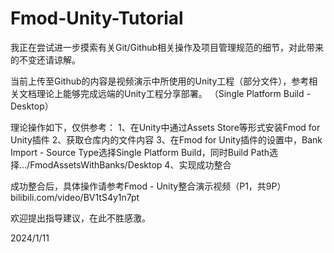 # Fmod-Unity-Tutorial

我正在尝试进一步摸索有关Git/Github相关操作及项目管理规范的细节，对此带来的不变还请谅解。

当前上传至Github的内容是视频演示中所使用的Unity工程（部分文件），参考相关文档理论上能够完成远端的Unity工程分享部署。
（Single Platform Build - Desktop）

理论操作如下，仅供参考：
1、在Unity中通过Assets Store等形式安装Fmod for Unity插件
2、获取仓库内的文件内容
3、在Fmod for Unity插件的设置中，Bank Import - Source Type选择Single Platform Build，同时Build Path选择.../FmodAssetsWithBanks/Desktop
4、实现成功整合

成功整合后，具体操作请参考Fmod - Unity整合演示视频（P1，共9P）
bilibili.com/video/BV1tS4y1n7pt

欢迎提出指导建议，在此不胜感激。

2024/1/11
